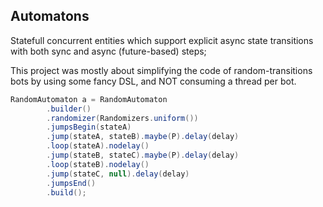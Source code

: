 ## Automatons

Statefull concurrent entities which support explicit async state transitions with both sync and async (future-based) steps;

This project was mostly about simplifying the code of random-transitions bots by using some fancy DSL, and NOT consuming a thread per bot.

```java
RandomAutomaton a = RandomAutomaton
        .builder()
        .randomizer(Randomizers.uniform())
        .jumpsBegin(stateA)
        .jump(stateA, stateB).maybe(P).delay(delay)
        .loop(stateA).nodelay()
        .jump(stateB, stateC).maybe(P).delay(delay)
        .loop(stateB).nodelay()
        .jump(stateC, null).delay(delay)
        .jumpsEnd()
        .build();
```
